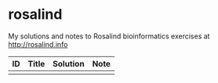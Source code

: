 # rosalind
My solutions and notes to Rosalind bioinformatics exercises at http://rosalind.info

| ID  | Title | Solution | Note |
| --- | ----- | -------- | ---- |
|     |       |          |      |